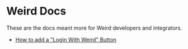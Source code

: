 # Weird Docs

These are the docs meant more for Weird developers and integrators.

- [How to add a "Login With Weird" Button](./login-with-weird.md)
